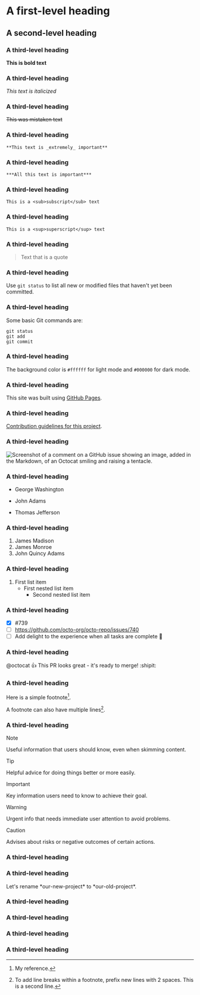 # A first-level heading
## A second-level heading
### A third-level heading
**This is bold text**
### A third-level heading
_This text is italicized_
### A third-level heading
~~This was mistaken text~~
### A third-level heading
	**This text is _extremely_ important**
### A third-level heading
    ***All this text is important***
### A third-level heading
    This is a <sub>subscript</sub> text
### A third-level heading
    This is a <sup>superscript</sup> text
### A third-level heading
> Text that is a quote
### A third-level heading
Use `git status` to list all new or modified files that haven't yet been committed.
### A third-level heading
Some basic Git commands are:
```
git status
git add
git commit
```
### A third-level heading
The background color is `#ffffff` for light mode and `#000000` for dark mode.
### A third-level heading
This site was built using [GitHub Pages](https://pages.github.com/).
### A third-level heading
[Contribution guidelines for this project](ShortQuestions/README.md).
### A third-level heading
![Screenshot of a comment on a GitHub issue showing an image, added in the Markdown, of an Octocat smiling and raising a tentacle.](https://myoctocat.com/assets/images/base-octocat.svg)
### A third-level heading
- George Washington
* John Adams
+ Thomas Jefferson
### A third-level heading
1. James Madison
2. James Monroe
3. John Quincy Adams
### A third-level heading
1. First list item
   - First nested list item
     - Second nested list item
### A third-level heading
- [x] #739
- [ ] https://github.com/octo-org/octo-repo/issues/740
- [ ] Add delight to the experience when all tasks are complete :tada:
### A third-level heading
@octocat :+1: This PR looks great - it's ready to merge! :shipit:
### A third-level heading
Here is a simple footnote[^1].

A footnote can also have multiple lines[^2].

[^1]: My reference.
[^2]: To add line breaks within a footnote, prefix new lines with 2 spaces.
  This is a second line.

### A third-level heading
> [!NOTE]
> Useful information that users should know, even when skimming content.

> [!TIP]
> Helpful advice for doing things better or more easily.

> [!IMPORTANT]
> Key information users need to know to achieve their goal.

> [!WARNING]
> Urgent info that needs immediate user attention to avoid problems.

> [!CAUTION]
> Advises about risks or negative outcomes of certain actions.
### A third-level heading
<!-- This content will not appear in the rendered Markdown -->
### A third-level heading
Let's rename \*our-new-project\* to \*our-old-project\*.
### A third-level heading

### A third-level heading

### A third-level heading

### A third-level heading